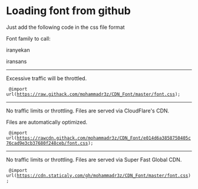# Loading font from github
Just add the following code in the css file format

Font family to call:

iranyekan

iransans

-----------------------------------------------------------------------------

Excessive traffic will be throttled.

<code> @import url(https://raw.githack.com/mohammadr3z/CDN_Font/master/font.css); </code>

-----------------------------------------------------------------------------

No traffic limits or throttling. Files are served via CloudFlare's CDN.

Files are automatically optimized.


<code> @import url(https://rawcdn.githack.com/mohammadr3z/CDN_Font/e014d6a3858750405c76cad9e3cb37680f248ceb/font.css); </code>

-----------------------------------------------------------------------------

No traffic limits or throttling. Files are served via Super Fast Global CDN.


<code> @import url(https://cdn.staticaly.com/gh/mohammadr3z/CDN_Font/master/font.css); </code>



